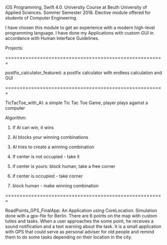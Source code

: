 iOS Programming, Swift 4.0.
University Course at Beuth University of Applied Sciences.
Sommer Semester 2018.
Elective module offered for students of Computer Engineering.

I have chosen this module to get an experience with a modern high-level programming language. 
I have done my Applications with custom GUI in accordance with Human Interface Guidelines.

Projects:

=======================================================

postfix_calculator_featured: a postfix calculator with endless calculation and GUI


=======================================================

TicTacToe_with_AI: a simple Tic Tac Toe Game, player plays against a computer

Algorithm:
1. If AI can win, it wins
2. AI blocks your winning combinations
3. AI tries to create a winning combination

4. If center is not occupied - take it
5. if center is yours: block human, take a free corner
6. if center is occupied - take corner
7. block human - make winning combination

        
=======================================================

RoadPoints_GPS_FinalApp: An Application using CoreLocation. Simulation done with a  gpx-file for Berlin. There are 6 points on the map with custom tutles and tasks. When a user approaches the some point, he receives a sound notification and a text warning about the task. It is a small application with GPS that could serve as personal adviser for old people and remind them to do some tasks depending on their location in the city.